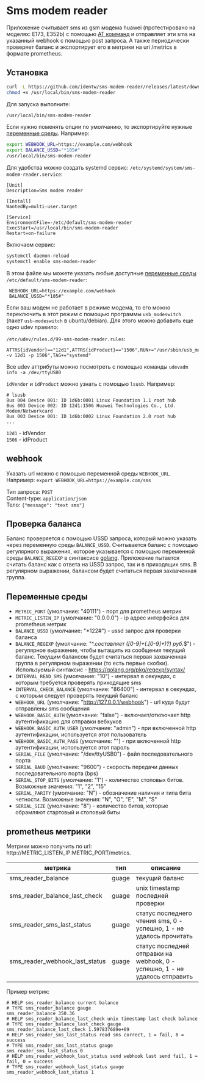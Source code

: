 # Sms modem reader
Приложение считывает sms из gsm модема huawei (протестировано на моделях: E173, E352b) c помощью [AT комманд](http://download-c.huawei.com/download/downloadCenter?downloadId=51047&version=120450&siteCode) и отправляет эти sms на указанный webhook c помощью post запроса. А также периодически проверяет баланс и экспортирует его в метрики на uri /metrics в формате prometheus.

## Установка
```bash
curl -L https://github.com/identw/sms-modem-reader/releases/latest/download/sms-modem-reader-amd64 -o /usr/local/bin/sms-modem-reader
chmod +x /usr/local/bin/sms-modem-reader
```
Для запуска выполните:
```bash
/usr/local/bin/sms-modem-reader
```
Если нужно поменять опции по умолчанию, то экспортируйте нужные [переменные среды](#переменные-среды). Например:
```bash
export WEBHOOK_URL=https://example.com/webhook
export BALANCE_USSD="*105#"
/usr/local/bin/sms-modem-reader
```

Для удобства можно создать systemd сервис:
`/etc/systemd/system/sms-modem-reader.service`:
```
[Unit]
Description=Sms modem reader

[Install]
WantedBy=multi-user.target

[Service]
EnvironmentFile=-/etc/default/sms-modem-reader
ExecStart=/usr/local/bin/sms-modem-reader
Restart=on-failure
```
Включаем сервис:
```bash
systemctl daemon-reload
systemctl enable sms-modem-reader
```

В этом файле мы можете указать любые доступные [переменные среды](#переменные-среды)
`/etc/default/sms-modem-reader`:
```
 WEBHOOK_URL=https://example.com/webhook
 BALANCE_USSD="*105#"
```


Если ваш модем не работает в режиме модема, то его можно переключить в этот режим с помощью программы `usb_modeswitch` (пакет `usb-modeswitch` в ubuntu/debian). Для этого можно добавить еще одно udev правило:

`/etc/udev/rules.d/99-sms-modem-reader.rules`:
```
ATTRS{idVendor}=="12d1",ATTRS{idProduct}=="1506",RUN+="/usr/sbin/usb_modeswitch -v 12d1 -p 1506",TAG+="systemd"
```
Все udev аттрибуты можно посмотреть с помощью команды `udevadm info -a /dev/ttyUSB0`

`idVendor` и `idProduct` можно узнать с помощью `lsusb`. Например:
```
# lsusb
Bus 004 Device 001: ID 1d6b:0001 Linux Foundation 1.1 root hub
Bus 003 Device 002: ID 12d1:1506 Huawei Technologies Co., Ltd. Modem/Networkcard
Bus 003 Device 001: ID 1d6b:0002 Linux Foundation 2.0 root hub
...
```
`12d1` - idVendor  
`1506` - idProduct  


## webhook
Указать url можно с помощью переменной среды `WEBHOOK_URL`. Например: `export WEBHOOK_URL=https://example.com/sms`

Тип запроса: `POST`  
Content-type: `application/json`  
Тело: `{"message": "text sms"}`  

## Проверка баланса
Баланс проверяется с помощью USSD запроса, который можно указать через переменную среды `BALANCE_USSD`. Считывается баланс с помощью регулярного выражения, которое указывается с помощью переменной среды `BALANCE_REGEXP` в синтаксисе [golang](https://golang.org/pkg/regexp/syntax/). Приложение пытается считать баланс как с ответа на USSD запрос, так и в приходящих sms. В регулярном выражении, балансом будет считаться первая захваченная группа.

## Переменные среды

  * `METRIC_PORT` (умолчание: "40111") - порт для prometheus метрик
  * `METRIC_LISTEN_IP` (умолчание: "0.0.0.0") - ip адрес интерфейса для prometheus метрик
  * `BALANCE_USSD` (умолчание: "*122#") - ussd запрос для проверки баланса
  * `BALANCE_REGEXP` (умолчание: "^.*составляет ([0-9]+(\.[0-9]+)?) руб.*$") - регулярное выражение, чтобы вытащить из сообщения текущий баланс. Текущим балансом будет считаться первая захваченная группа в регулярном выражении (то есть первые скобки). Используемый синтаксис - https://golang.org/pkg/regexp/syntax/
  * `INTERVAL_READ_SMS` (умолчание: "10") - интервал в секундах, с которым требуется проверять приходящие sms
  * `INTERVAL_CHECK_BALANCE` (умолчание: "86400") - интервал в секундах, с которым следует проверять текущий баланс
  * `WEBHOOK_URL` (умолчание: "http://127.0.0.1/webhook") - url куда будут отправлены sms сообщения
  * `WEBHOOK_BASIC_AUTH` (умолчание: "false") - включает/отключает http аутентификацию для отправки вебхуков
  * `WEBHOOK_BASIC_AUTH_USER` (умолчание: "admin") - при включенной http аутентификации, используется этот пользователь
  * `WEBHOOK_BASIC_AUTH_PASS` (умолчание: "") -  при включенной http аутентификации, используется этот пароль
  * `SERIAL_FILE` (умолчание: "/dev/ttyUSB0") - файл последовательного порта
  * `SERIAL_BAUD` (умолчание: "9600") - скорость передачи данных последовательного порта (bps)
  * `SERIAL_STOP_BITS` (умолчание: "1") - количество стоповых битов. Возможные значения: "1", "2", "15"
  * `SERIAL_PARITY` (умолчание: "N") - обозначение наличия и типа бита четности. Возможные значения: "N", "O", "E", "M", "S"
  * `SERIAL_SIZE` (умолчание: "8") - количество битов, которые обрамляют стартовый и стоповый биты

## prometheus метрики
Метрики можно получить по url: http://METRIC_LISTEN_IP:METRIC_PORT/metrics.

| метрика                        | тип   | описание                                                                    |
|--------------------------------|-------|-----------------------------------------------------------------------------|
| sms_reader_balance             | guage | текущий баланс                                                              |
| sms_reader_balance_last_check  | guage | unix timestamp последней проверки                                           |
| sms_reader_sms_last_status     | guage | статус последнего чтения sms, 0 - успешно, 1 - не удалось прочитать         |
| sms_reader_webhook_last_status | guage | статус последней отправки на webhook, 0 - успешно, 1 - не удалось отправить |

Пример метрик:
```
# HELP sms_reader_balance current balance
# TYPE sms_reader_balance gauge
sms_reader_balance 350.36
# HELP sms_reader_balance_last_check unix timestamp last check balance
# TYPE sms_reader_balance_last_check gauge
sms_reader_balance_last_check 1.597837689e+09
# HELP sms_reader_sms_last_status read sms correct, 1 = fail, 0 = success
# TYPE sms_reader_sms_last_status gauge
sms_reader_sms_last_status 0
# HELP sms_reader_webhook_last_status send webhook last send fail, 1 = fail, 0 = success
# TYPE sms_reader_webhook_last_status gauge
sms_reader_webhook_last_status 1
```